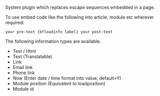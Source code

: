 System plugin which replaces escape sequences embedded in a page.

To use embed code like the following into article, module etc wherever required:
````
your pre-text {bfloadinfo label} your post-text
````
The following information types are available.
* Text / Html
* Text (Translatable)
* Link
* Email link
* Phone link
* Now (Enter date / time format into value, default=Y)
* Module position (Equivalent to loadposition)
* Module id 